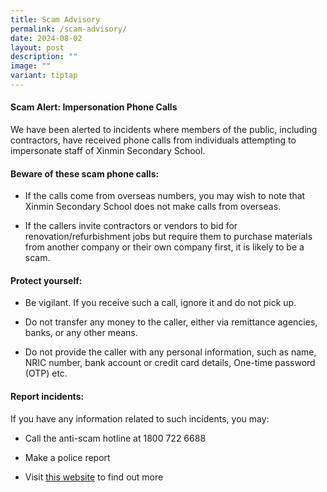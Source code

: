 ```yaml
---
title: Scam Advisory
permalink: /scam-advisory/
date: 2024-08-02
layout: post
description: ""
image: ""
variant: tiptap
---
```

<h4>Scam Alert: Impersonation Phone Calls</h4>
<p>We have been alerted to incidents where members of the public, including
contractors, have received phone calls from individuals attempting to impersonate
staff of Xinmin Secondary School.</p>
<h4>Beware of these scam phone calls:</h4>
<ul data-tight="true" class="tight">
<li>
<p>If the calls come from overseas numbers, you may wish to note that Xinmin
Secondary School does not make calls from overseas.</p>
</li>
<li>
<p>If the callers invite contractors or vendors to bid for renovation/refurbishment
jobs but require them to purchase materials from another company or their
own company first, it is likely to be a scam.</p>
<p></p>
</li>
</ul>
<h4>Protect yourself:</h4>
<ul data-tight="true" class="tight">
<li>
<p>Be vigilant. If you receive such a call, ignore it and do not pick up.</p>
</li>
<li>
<p>Do not transfer any money to the caller, either via remittance agencies,
banks, or any other means.</p>
</li>
<li>
<p>Do not provide the caller with any personal information, such as name,
NRIC number, bank account or credit card details, One-time password (OTP)
etc.</p>
<p></p>
</li>
</ul>
<h4>Report incidents:</h4>
<p>If you have any information related to such incidents, you may:</p>
<ul data-tight="true" class="tight">
<li>
<p>Call the anti-scam hotline at 1800 722 6688</p>
</li>
<li>
<p>Make a police report</p>
</li>
<li>
<p>Visit <a href="https://www.scamalert.sg/" rel="noopener noreferrer nofollow" target="_blank">this website</a> to
find out more</p>
</li>
</ul>
<p></p>
<p></p>